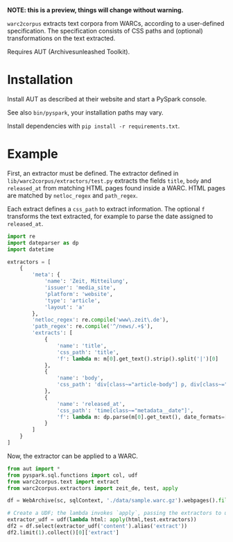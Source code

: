 **NOTE: this is a preview, things will change without warning.**

`warc2corpus` extracts text corpora from WARCs, according to a user-defined specification. The specification consists of CSS paths and (optional) transformations on the text extracted.

Requires AUT (Archivesunleashed Toolkit).

# Installation

Install AUT as described at their website and start a PySpark console.

See also `bin/pyspark`, your installation paths may vary.

Install dependencies with `pip install -r requirements.txt`.

# Example

First, an extractor must be defined. The extractor defined in `lib/warc2corpus/extractors/test.py` extracts the fields `title`, `body` and `released_at` from matching HTML pages found inside a WARC. HTML pages are matched by `netloc_regex` and `path_regex`.

Each extract defines a `css_path` to extract information. The optional `f` transforms the text extracted, for example to parse the date assigned to `released_at`.

```python
import re
import dateparser as dp
import datetime

extractors = [
    {
        'meta': {
            'name': 'Zeit, Mitteilung',
            'issuer': 'media_site',
            'platform': 'website',
            'type': 'article',
            'layout': 'a'
        },
        'netloc_regex': re.compile('www\.zeit\.de'),
        'path_regex': re.compile('^/news/.+$'),
        'extracts': [
            {
                'name': 'title',
                'css_path': 'title',
                'f': lambda m: m[0].get_text().strip().split('|')[0]
            },
            {
                'name': 'body',
                'css_path': 'div[class~="article-body"] p, div[class~="article-body"] li',
            },
            {
                'name': 'released_at',
                'css_path': 'time[class~="metadata__date"]',
                'f': lambda m: dp.parse(m[0].get_text(), date_formats=['%d. %B %Y']).isoformat()
            }
        ]
    }
]
```

Now, the extractor can be applied to a WARC.

```python
from aut import *
from pyspark.sql.functions import col, udf
from warc2corpus.text import extract
from warc2corpus.extractors import zeit_de, test, apply

df = WebArchive(sc, sqlContext, './data/sample.warc.gz').webpages().filter(col("url").like("%zeit.de/news%"))

# Create a UDF; the lambda invokes `apply`, passing the extractors to use.
extractor_udf = udf(lambda html: apply(html,test.extractors))
df2 = df.select(extractor_udf('content').alias('extract'))
df2.limit(1).collect()[0]['extract']
```
